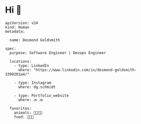 # Hi 👋

```
apiVersion: v24
kind: Human
metadata:

  name: Desmond Goldsmith

spec:
  purpose: Software Engineer | Devops Engineer

  locations:
    - type: LinkedIn
      where: "https://www.linkedin.com/in/desmond-goldsmith-3398201a4/"

    - type: Instagram
      where: dg.schmidt

    - type: Portfolio_website
      where: 🔜 🔜

  favorites:
    animals: 🐶🐱🐻🐜
    food: 🌾🐔🥚
    
```

<!---
Desmondgoldsmith/Desmondgoldsmith is a ✨ special ✨ repository because its `README.md` (this file) appears on your GitHub profile.
You can click the Preview link to take a look at your changes.
--->
